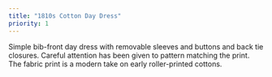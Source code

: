```yaml
---
title: "1810s Cotton Day Dress"
priority: 1
---
```


Simple bib-front day dress with removable sleeves and buttons and back tie closures. Careful attention has been given to pattern matching the print. The fabric print is a modern take on early roller-printed cottons.